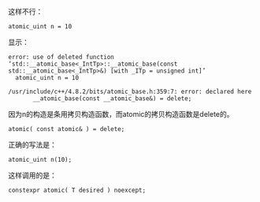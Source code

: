 这样不行：
```
atomic_uint n = 10
```
显示：
```
error: use of deleted function ‘std::__atomic_base<_IntTp>::__atomic_base(const std::__atomic_base<_IntTp>&) [with _ITp = unsigned int]’
  atomic_uint n = 10

/usr/include/c++/4.8.2/bits/atomic_base.h:359:7: error: declared here
       __atomic_base(const __atomic_base&) = delete;
```
因为n的构造是条用拷贝构造函数，而atomic的拷贝构造函数是delete的。
```
atomic( const atomic& ) = delete;
```
正确的写法是：
```
atomic_uint n(10);
```
这样调用的是：
```
constexpr atomic( T desired ) noexcept;
```
